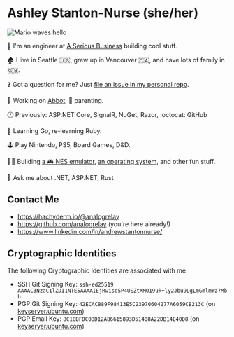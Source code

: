 # Ashley Stanton-Nurse (she/her)

![Mario waves hello](https://media.giphy.com/media/euAnOkLGWtdHG/giphy.gif)

:wave: I'm an engineer at [A Serious Business](https://aseriousbusiness.com) building cool stuff.

:house: I live in Seattle :us:, grew up in Vancouver :canada:, and have lots of family in :uk:.

❓ Got a question for me? Just [file an issue in my personal repo](https://github.com/analogrelay/analogrelay/issues/new).

🔭 Working on [Abbot](https://ab.bot), 👶 parenting.

🕐 Previously: ASP.NET Core, SignalR, NuGet, Razor, :octocat: GitHub

🌱 Learning Go, re-learning Ruby.

:joystick: Play Nintendo, PS5, Board Games, D&D.

👷‍♀️ Building [a 🎮 NES emulator](https://github.com/analogrelay/nest), [an operating system](https://github.com/analogrelay/arboros), and other fun stuff.

💬 Ask me about .NET, ASP.NET, Rust

## Contact Me

* https://hachyderm.io/@analogrelay
* https://github.com/analogrelay (you're here already!)
* https://www.linkedin.com/in/andrewstantonnurse/

## Cryptographic Identities

The following Cryptographic Identities are associated with me:

* SSH Git Signing Key: `ssh-ed25519 AAAAC3NzaC1lZDI1NTE5AAAAIEjRwisd5P4UEZtXMO19uk+ly2Jbu9LgLmGmlmWz7Mbh`
* PGP Git Signing Key: `42ECAC889F98413E5C23970604277A6059CB213C` (on [keyserver.ubuntu.com](https://keyserver.ubuntu.com/pks/lookup?search=42ECAC889F98413E5C23970604277A6059CB213C&fingerprint=on&op=index))
* PGP Email Key: `8C18BFDC0BD12A86615893D51408A22DB14E40D8` (on [keyserver.ubuntu.com](https://keyserver.ubuntu.com/pks/lookup?search=8C18BFDC0BD12A86615893D51408A22DB14E40D8&fingerprint=on&op=index))
